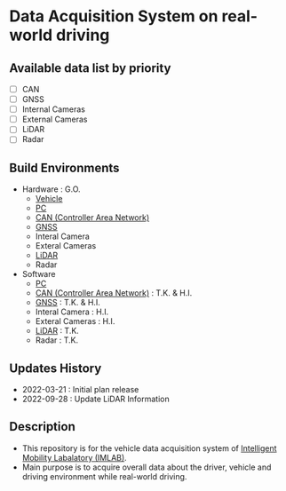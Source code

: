 # Data Acquisition System on real-world driving


## Available data list by priority
  - [ ] CAN
  - [ ] GNSS
  - [ ] Internal Cameras
  - [ ] External Cameras
  - [ ] LiDAR
  - [ ] Radar

## Build Environments
  - Hardware : G.O.
    - [Vehicle](./Info_HW/Vehicle.md)
    - [PC](./Info_HW/PC.md)
    - [CAN (Controller Area Network)](./Info_HW/CAN.md)
    - [GNSS](./Info_HW/GNSS.md)
    - Interal Camera
    - Exteral Cameras
    - [LiDAR](./Info_HW/LiDAR.md)
    - Radar
  - Software
    - [PC](./Info_SW/PC.md)
    - [CAN (Controller Area Network)](./Info_SW/CAN.md) : T.K. & H.I.
    - [GNSS](./Info_SW/GNSS.md) : T.K. & H.I.
    - Interal Camera : H.I.
    - Exteral Cameras : H.I.
    - [LiDAR](./Info_HW/LiDAR.md) : T.K.
    - Radar : T.K.
## Updates History
  - 2022-03-21 : Initial plan release
  - 2022-09-28 : Update LiDAR Information

## Description
- This repository is for the vehicle data acquisition system of [Intelligent Mobility Labalatory (IMLAB)](https://lim.kookmin.ac.kr).
- Main purpose is to acquire overall data about the driver, vehicle and driving environment while real-world driving.
